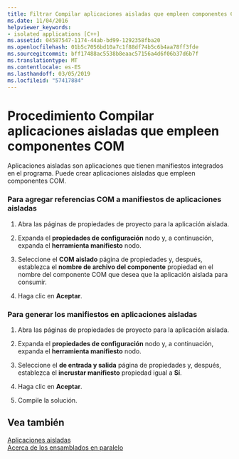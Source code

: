 ```yaml
---
title: Filtrar Compilar aplicaciones aisladas que empleen componentes COM
ms.date: 11/04/2016
helpviewer_keywords:
- isolated applications [C++]
ms.assetid: 04587547-1174-44ab-bd99-1292358fba20
ms.openlocfilehash: 01b5c7056bd10a7c1f88df74b5c6b4aa78ff3fde
ms.sourcegitcommit: bff17488ac5538b8eaac57156a4d6f06b37d6b7f
ms.translationtype: MT
ms.contentlocale: es-ES
ms.lasthandoff: 03/05/2019
ms.locfileid: "57417884"
---
```

# <a name="how-to-build-isolated-applications-to-consume-com-components"></a>Procedimiento Compilar aplicaciones aisladas que empleen componentes COM

Aplicaciones aisladas son aplicaciones que tienen manifiestos integrados en el programa. Puede crear aplicaciones aisladas que empleen componentes COM.

### <a name="to-add-com-references-to-manifests-of-isolated-applications"></a>Para agregar referencias COM a manifiestos de aplicaciones aisladas

1. Abra las páginas de propiedades de proyecto para la aplicación aislada.

1. Expanda el **propiedades de configuración** nodo y, a continuación, expanda el **herramienta manifiesto** nodo.

1. Seleccione el **COM aislado** página de propiedades y, después, establezca el **nombre de archivo del componente** propiedad en el nombre del componente COM que desea que la aplicación aislada para consumir.

1. Haga clic en **Aceptar**.

### <a name="to-build-manifests-into-isolated-applications"></a>Para generar los manifiestos en aplicaciones aisladas

1. Abra las páginas de propiedades de proyecto para la aplicación aislada.

1. Expanda el **propiedades de configuración** nodo y, a continuación, expanda el **herramienta manifiesto** nodo.

1. Seleccione el **de entrada y salida** página de propiedades y, después, establezca el **incrustar manifiesto** propiedad igual a **Sí**.

1. Haga clic en **Aceptar**.

1. Compile la solución.

## <a name="see-also"></a>Vea también

[Aplicaciones aisladas](/windows/desktop/SbsCs/isolated-applications)<br/>
[Acerca de los ensamblados en paralelo](/windows/desktop/SbsCs/about-side-by-side-assemblies-)
